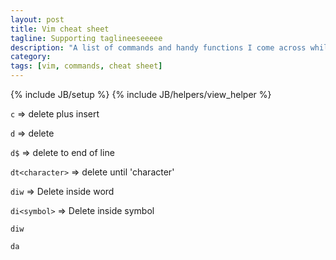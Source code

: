 ```yaml
---
layout: post
title: Vim cheat sheet
tagline: Supporting taglineeseeeee
description: "A list of commands and handy functions I come across while using vim"
category: 
tags: [vim, commands, cheat sheet]
---
```

{% include JB/setup %}
{% include JB/helpers/view_helper %}

`c`             => delete plus insert

`d`             => delete

`d$`            => delete to end of line

`dt<character>` => delete until 'character'

`diw`         	=> Delete inside word 

`di<symbol>`  	=> Delete inside symbol

`diw`

`da`
